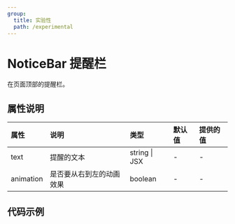 ```yaml
---
group:
  title: 实验性
  path: /experimental
---
```


# NoticeBar 提醒栏 <ImportCost name="NoticeBar" />

在页面顶部的提醒栏。

## 属性说明

| 属性      | 说明                     | 类型          | 默认值 | 提供的值 |
| :-------- | :----------------------- | :------------ | :----- | :------- |
| text      | 提醒的文本               | string \| JSX | -      | -        |
| animation | 是否要从右到左的动画效果 | boolean       | -      | -        |

## 代码示例

<code src="./demos/demo1/index.tsx" />
